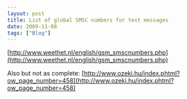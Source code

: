 ```yaml
---
layout: post
title: List of global SMSC numbers for text messages
date: 2009-11-08
tags: ["Blog"]
---
```


[http://www.weethet.nl/english/gsm_smscnumbers.php](http://www.weethet.nl/english/gsm_smscnumbers.php)

Also but not as complete: [http://www.ozeki.hu/index.phtml?ow_page_number=458](http://www.ozeki.hu/index.phtml?ow_page_number=458)